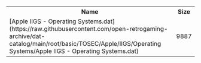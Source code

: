 <table>
<tr><th>Name</th><th>Size</th></tr>
<tr><td>
[Apple IIGS - Operating Systems.dat](https://raw.githubusercontent.com/open-retrogaming-archive/dat-catalog/main/root/basic/TOSEC/Apple/IIGS/Operating Systems/Apple IIGS - Operating Systems.dat)
</td><td>9887</td></tr>
</table>

